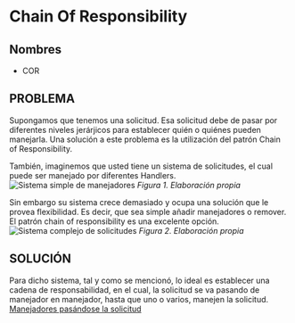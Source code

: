 # Chain Of Responsibility

## Nombres
- COR
## PROBLEMA
Supongamos que tenemos una solicitud. Esa solicitud debe de pasar por diferentes niveles jerárjicos para establecer
quién o quiénes pueden manejarla. Una solución a este problema es la utilización del patrón Chain of Responsibility.

También, imaginemos que usted tiene un sistema de solicitudes, el cual puede ser manejado por diferentes Handlers.
![Sistema simple de manejadores](https://github.com/sivanahamer/software-design/assets/82900350/51610aee-23c5-48b3-a564-2a9d82748635)
*Figura 1. Elaboración propia*


Sin embargo su sistema crece demasiado y ocupa una solución que le provea flexibilidad. Es decir, que sea simple añadir 
manejadores o remover. El patrón chain of responsibility es una excelente opción.
![Sistema complejo de solicitudes](https://github.com/sivanahamer/software-design/assets/82900350/887d6e73-22b2-4fc5-8c91-716834e2c1fa)
*Figura 2. Elaboración propia*


## SOLUCIÓN
Para dicho sistema, tal y como se mencionó, lo ideal es establecer una cadena de responsabilidad, en el cual, la solicitud se va pasando de manejador en manejador, hasta que 
uno o varios, manejen la solicitud.
[Manejadores pasándose la solicitud](https://github.com/sivanahamer/software-design/assets/82900350/07458ee4-a6ee-4372-9c93-fc502d557e7b)





